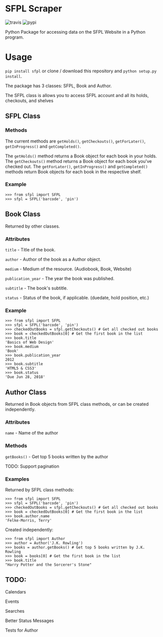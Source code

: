 # SFPL Scraper
![travis](https://travis-ci.org/kajchang/sfpl-scraper.svg?branch=master)
![pypi](https://badge.fury.io/py/sfpl.svg)

Python Package for accessing data on the SFPL Website in a Python program.

# Usage

```pip install sfpl``` or clone / download this repository and ```python setup.py install```.

The package has 3 classes: SFPL, Book and Author.

The SFPL class is allows you to access SFPL account and all its holds, checkouts, and shelves

## SFPL Class

### Methods

The current methods are ```getHolds()```, ```getCheckouts()```, ```getForLater()```, ```getInProgress()``` and ```getCompleted()```.

The ```getHolds()``` method returns a Book object for each book in your holds.
The ```getCheckouts()``` method returns a Book object for each book you've checked out.
The ```getForLater()```, ```getInProgress()``` and ```getCompleted()``` methods return Book objects for each book in the respective shelf.

### Example

```
>>> from sfpl import SFPL
>>> sfpl = SFPL('barcode', 'pin')
```

## Book Class

Returned by other classes.

### Attributes

```title``` - Title of the book.

```author``` - Author of the book as a Author object.

```medium``` - Medium of the resource. (Audiobook, Book, Website)

```publication_year``` - The year the book was published.

```subtitle``` - The book's subtitle.

```status``` - Status of the book, if applicable. (duedate, hold position, etc.)

### Example

```
>>> from sfpl import SFPL
>>> sfpl = SFPL('barcode', 'pin')
>>> checkedOutBooks = sfpl.getCheckouts() # Get all checked out books
>>> book = checkedOutBooks[0] # Get the first book in the list
>>> book.title
'Basics of Web Design'
>>> book.medium
'Book'
>>> book.publication_year
2012
>>> book.subtitle
'HTML5 & CSS3'
>>> book.status
'Due Jun 28, 2018'
```

## Author Class

Returned in Book objects from SFPL class methods, or can be created independently.

### Attributes

```name``` - Name of the author

### Methods

```getBooks()``` - Get top 5 books written by the author

TODO:
Support pagination

### Examples

Returned by SFPL class methods:

```
>>> from sfpl import SFPL
>>> sfpl = SFPL('barcode', 'pin')
>>> checkedOutBooks = sfpl.getCheckouts() # Get all checked out books
>>> book = checkedOutBooks[0] # Get the first book in the list
>>> book.author.name
'Felke-Morris, Terry'
```

Created independently:

```
>>> from sfpl import Author
>>> author = Author('J.K. Rowling')
>>> books = author.getBooks() # Get top 5 books written by J.K. Rowling
>>> book = books[0] # Get the first book in the list
>>> book.title
"Harry Potter and the Sorcerer's Stone"
```

## TODO:

Calendars

Events

Searches

Better Status Messages

Tests for Author
